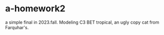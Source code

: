 # a-homework2
a simple final in 2023.fall. Modeling C3 BET tropical, an ugly copy cat from Farquhar's.
